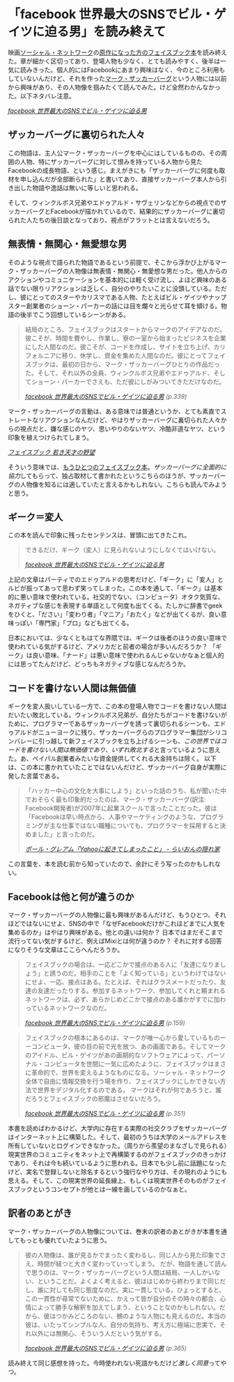 # <span>「facebook 世界最大のSNSでビル・ゲイツに迫る男」</span><span>を読み終えて</span>

映画[ソーシャル・ネットワーク](http://www.socialnetwork-movie.jp/)の[原作になった方のフェイスブック本](http://www.amazon.co.jp/o/ASIN/4903853853/ruedap-22/)を読み終えた。章が細かく区切ってあり、登場人物も少なく、とても読みやすく、後半は一気に読みきった。個人的にはFacebookにあまり興味はなく、今のところ利用もしていないんだけど、それを作った[マーク・ザッカーバーグ](http://ja.wikipedia.org/wiki/%E3%83%9E%E3%83%BC%E3%82%AF%E3%83%BB%E3%82%B6%E3%83%83%E3%82%AB%E3%83%BC%E3%83%90%E3%83%BC%E3%82%B0)という人物には以前から興味があり、その人物像を掴みたくて読んでみた。けど全然わかんなかった。以下ネタバレ注意。

<cite>[facebook 世界最大のSNSでビル・ゲイツに迫る男](http://www.amazon.co.jp/o/ASIN/4903853853/ruedap-22/)</cite>

<!-- READMORE -->


## ザッカーバーグに裏切られた人々

この物語は、主人公マーク・ザッカーバーグを中心にはしているものの、その周囲の人物、特にザッカーバーグに対して恨みを持っている人物から見たFacebookの成長物語、という感じ。まえがきにも「ザッカーバーグに何度も取材を申し込んだが全部断られた」と書いてあり、直接ザッカーバーグ本人から引き出した物語や逸話は無いに等しいと思われる。

そして、ウィンクルボス兄弟やエドゥアルド・サヴェリンなどからの視点でのザッカーバーグとFacebookが描かれているので、結果的にザッカーバーグに裏切られた人たちの後日談となっており、視点がフラットとは言えないだろう。


## 無表情・無関心・無愛想な男

そのような視点で語られた物語であるという前提で、そこから浮かび上がるマーク・ザッカーバーグの人物像は無表情・無関心・無愛想な男だった。他人からのアクションやコミュニケーションを基本的には軽く受け流し、よほど興味のある話でない限りリアクションは乏しく、自分のやりたいことに没頭している。ただし、彼にとってのスターやカリスマである人物、たとえばビル・ゲイツやナップスター創業者のショーン・パーカーの話には目を爛々と光らせて耳を傾ける。物語の後半でこう回想しているシーンがある。

> 結局のところ、フェイスブックはスタートからマークのアイデアなのだ。彼こそが、時間を費やし、作業し、寮の一室から始まったビジネスを企業にした人間なのだ。彼こそが、コードを作成し、サイトを立ち上げ、カリフォルニアに移り、休学し、資金を集めた人間なのだ。彼にとってフェイスブックは、最初の日から、マーク・ザッカーバーグひとりの作品だった。そして、それ以外の全員、ウィンクルボス兄弟やエドゥアルド、そしてショーン・パーカーでさえも、ただ彼にしがみついてきただけなのだ。
>
> <cite>[facebook 世界最大のSNSでビル・ゲイツに迫る男](http://www.amazon.co.jp/o/ASIN/4903853853/ruedap-22/) (p.339)</cite>

マーク・ザッカーバーグの言動は、ある意味では普通というか、とても素直でストレートなリアクションなんだけど、やはりザッカーバーグに裏切られた人々からの視点だと、嫌な感じのヤツ、思いやりのないヤツ、冷酷非道なヤツ、という印象を植えつけられてしまう。

<cite>[フェイスブック 若き天才の野望](http://www.amazon.co.jp/o/ASIN/4822248372/ruedap-22/)</cite>

そういう意味では、[もうひとつのフェイスブック本](http://www.amazon.co.jp/o/ASIN/4822248372/ruedap-22/)。*ザッカーバーグに全面的に協力*してもらって、独占取材して書かれたというこちらのほうが、ザッカーバーグの人物像を知るには適していたと言えるかもしれない。こちらも読んでみようと思う。

## ギーク＝変人

この本を読んで印象に残ったセンテンスは、冒頭に出てきたこれ。

> できるだけ、ギーク（変人）に見られないようにしなくてはいけない。
>
> <cite>[facebook 世界最大のSNSでビル・ゲイツに迫る男](http://www.amazon.co.jp/o/ASIN/4903853853/ruedap-22/)</cite>

上記の文章はパーティでのエドゥアルドの思考だけど、「ギーク」に「変人」とルビが振ってあって思わず笑ってしまった。この本を通して、「ギーク」は基本的に悪い意味で使われている。社交的でない、（コンピュータ）オタク気質な、ネガティブな感じを表現する単語として何度も出てくる。たしかに辞書でgeekをひくと、「ださい」「変わり者」「マニア」「おたく」などが出てくるが、良い意味っぽい「専門家」「プロ」なども出てくる。

日本においては、少なくともはてな界隈では、ギークは後者のほうの良い意味で使われている気がするけど、アメリカだと前者の場合が多いんだろうか？ 「ギーク」は良い意味、「ナード」は悪い意味で使われるんじゃないかなぁと個人的には思ってたんだけど、どっちもネガティブな感じなんだろうか。


## コードを書けない人間は無価値

ギークを変人扱いしている一方で、この本の登場人物でコードを書けない人間はだいたい敗北している。ウィンクルボス兄弟が、自分たちがコードを書けないがために、プログラマーであるザッカーバーグを誘って裏切られるシーンも、エドゥアルドがニューヨークに残り、ザッカーバーグらのプログラマー集団がシリコンバレーに引っ越して新フェイスブックを立ち上げるシーンも、*この世界ではコードを書けない人間は無価値であり、いずれ敗北する*と言っているように思えた。あ、ペイパル創業者みたいな資金提供してくれる大金持ちは除く。
以下は、この本に書かれていたことではないんだけど、ザッカーバーグ自身が実際に発した言葉である。

> 「ハッカー中心の文化を大事にしよう」といった話のうち、私が聞いた中でおそらく最も印象的だったのは、マーク・ザッカーバーグ(訳注: Facebook開発者)が2007年に起業スクールで言ったことだった。彼は「Facebookは早い時点から、人事やマーケティングのような、プログラミングが主な仕事ではない職種についても、プログラマーを採用すると決めました」と言ったのだ。
>
> <cite>[ポール・グレアム「Yahooに起きてしまったこと」 - らいおんの隠れ家](http://d.hatena.ne.jp/lionfan/20100815)</cite>

この言葉を、本を読む前から知っていたので、余計にそう写ったのかもしれない。


## Facebookは他と何が違うのか

マーク・ザッカーバーグの人物像に最も興味があるんだけど、もうひとつ、それほどではないにせよ、SNSの中で「なぜFacebookだけがこれほどまでに人気を集めるのか」はやはり興味がある。他との違いは何か？ 日本ではまだそこまで流行ってない気がするけど、例えばMixiとは何が違うのか？ それに対する回答になりそうな文章はここらへんだろうか。

> フェイスブックの場合は、一応どこかで接点のある人に「友達になりましょう」と誘うのだ。相手のことを「よく知っている」というわけではないにせよ、一応、接点はある。たとえば、それはクラスメートだったり、友達の友達だったりする。参加するネットワーク、参加してくれと頼まれるネットワークは、必ず、あらかじめどこかで接点のある誰かがすでに加わっているネットワークなのだ。
>
> <cite>[facebook 世界最大のSNSでビル・ゲイツに迫る男](http://www.amazon.co.jp/o/ASIN/4903853853/ruedap-22/) (p.159)</cite>

> フェイスブックの根本にあるのは、マークが唯一心から愛しているものーーコンピュータ、彼の目の前で光を放つ、あの画面である。そしてマークのアイドル、ビル・ゲイツがあの画期的なソフトウェアによって、パーソナル・コンピュータを世間に一気に広めたように、フェイスブックはまさに革命的で、世界を変えるようなものになる。ソーシャル・ネットワーク全体で自由に情報交換を行う場を作り、フェイスブックにしかできない方法で世界をデジタル化するのである。
> マークはそれが何であろうと、誰だろうとフェイスブックの邪魔はさせないだろう。
>
> <cite>[facebook 世界最大のSNSでビル・ゲイツに迫る男](http://www.amazon.co.jp/o/ASIN/4903853853/ruedap-22/) (p.351)</cite>

本書を読めばわかるけど、大学内に存在する実際の社交クラブをザッカーバーグはインターネット上に構築した。そして、最初のうちは大学のメールアドレスを所有していないとログインできなかった。（周りから羨望のまなざしで見られる）現実世界のコミュニティをネット上で再構築するのがフェイスブックのきっかけであり、それは今も続いているように思われる。日本でも少し前に話題になったけど、実名で登録しないと除名するという強行なやり方は、その現れのようにも思える。そして、この現実世界の延長線上、もしくは現実世界そのものがフェイスブックというコンセプトが他とは一線を画しているのかなぁと。


## 訳者のあとがき

マーク・ザッカーバーグの人物像については、巻末の訳者のあとがきが本書を通してもっとも優れていたように思う。

> 彼の人物像は、誰が見るかでまったく変わるし、同じ人から見た印象でさえ、時間が経つと大きく変わっていってしまう。
> だが、物語を通して読んで思うのは、マーク・ザッカーバーグという人間は結局、一人しかいない、ということだ。よくよく考えると、彼ははじめから終わりまで同じだし、誰に対しても同じ態度なのだ。実に一貫している。ひょっとすると、この一貫性が尋常でないために、かえって皆が自分のその時々の都合、心情によって勝手な解釈を加えてしまう、ということなのかもしれない。だから、彼はつかみどころのない、鵺のような人物にも見えるのだ。本当の彼は、いたってシンプルな人、自分の気持ち、考え方に極端に忠実で、それ以外には無関心、そういう人だという気がする。
>
> <cite>[facebook 世界最大のSNSでビル・ゲイツに迫る男](http://www.amazon.co.jp/o/ASIN/4903853853/ruedap-22/) (p.365)</cite>

読み終えて同じ感想を持った。今時使われない死語かもだけど*激しく同意*ってやつ。

